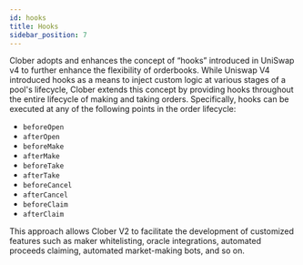 ```yaml
---
id: hooks
title: Hooks
sidebar_position: 7
---
```


Clober adopts and enhances the concept of “hooks” introduced in UniSwap v4 to further enhance the flexibility of orderbooks. While Uniswap V4 introduced hooks as a means to inject custom logic at various stages of a pool's lifecycle, Clober extends this concept by providing hooks throughout the entire lifecycle of making and taking orders. Specifically, hooks can be executed at any of the following points in the order lifecycle:

- `beforeOpen`
- `afterOpen`
- `beforeMake`
- `afterMake`
- `beforeTake`
- `afterTake`
- `beforeCancel`
- `afterCancel`
- `beforeClaim`
- `afterClaim`

This approach allows Clober V2 to facilitate the development of customized features such as maker whitelisting, oracle integrations, automated proceeds claiming, automated market-making bots, and so on.